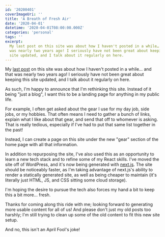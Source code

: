 ```yaml
---
id: '20200401'
coverImageUri: ''
title: 'A Breath of Fresh Air'
date: '2020-04-01'
datetime: '2020-04-01T08:00:00.000Z'
categories: 'personal'
tags: ''
excerpt:
  My last post on this site was about how I haven't posted in a while… and that
  was nearly two years ago! I seriously have not been great about keeping this
  site updated, and I talk about it regularly on here.
---
```


My [last post](/2018/10/15/where-have-i-been) on this site was about how I
haven't posted in a while… and that was nearly two years ago! I seriously have
not been great about keeping this site updated, and I talk about it regularly on
here.

As such, I'm happy to announce that I'm rethinking this site. Instead of it
being "just a blog", I want this to be a landing page for anything in my public
life.

For example, I often get asked about the gear I use for my day job, side jobs,
or my hobbies. That often means I need to gather a bunch of links, explain what
I like about that gear, and send that off to whomever is asking. That is really
tedious, especially if I've had to put that same list together in the past!

Instead, I can create a page on this site under the new "gear" section of the
home page with all that information.

In addition to repurposing the site, I've also used this as an opportunity to
learn a new tech stack and to refine some of my React skills. I've moved the
site off of WordPress, and it's now being generated with
[next.js](https://nextjs.org/). The site should be noticeably faster, as I'm
taking advantage of next.js's ability to render a statically generated site, as
well as being cheaper to maintain (it's literally just HTML, JS, and CSS sitting
some cloud storage).

I'm hoping the desire to pursue the tech also forces my hand a bit to keep this
a bit more… fresh.

Thanks for coming along this ride with me; looking forward to generating more
usable content for all of us! And please don't just my old posts too harshly;
I'm still trying to clean up some of the old content to fit this new site setup.

And no, this isn't an April Fool's joke!
